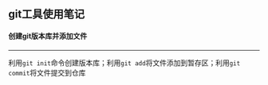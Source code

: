 ## git工具使用笔记

#### 创建git版本库并添加文件

---

利用`git init`命令创建版本库；利用`git add`将文件添加到暂存区；利用`git commit`将文件提交到仓库